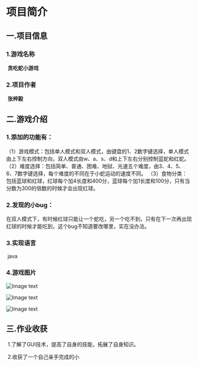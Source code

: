 # 项目简介

## 一.项目信息

### 1.游戏名称

​	**贪吃蛇小游戏**

### 2.项目作者

​	**张梓毅**

## 二.游戏介绍

### 1.添加的功能有：

  （1）游戏模式：包括单人模式和双人模式，由键盘的1、2数字键选择，单人模式由上下左右控制方向，双人模式由w、a、s、d和上下左右分别控制蓝蛇和红蛇。
  （2）难度选择：包括简单、普通、困难、地狱、光速五个难度，由3、4、5、6、7数字键选择，每个难度的不同在于小蛇运动的速度不同。
  （3）食物分类：包括蓝球和红球，红球每个加4长度和400分，蓝球每个加1长度和100分，只有当分数为300的倍数的时候才会出现红球。

### 2.发现的小bug：

​	在双人模式下，有时候红球只能让一个蛇吃，另一个吃不到，只有在下一次再出现红球的时候才能吃到，这个bug不知道要改哪里，实在没办法。

### 3.实现语言

​	java

### 4.游戏图片

![Image text](http://tiebapic.baidu.com/forum/w%3D580/sign=97d10da5e036afc30e0c3f6d8318eb85/6dd979df8db1cb13ddca7c76ca54564e93584ba1.jpg)

![Image text](http://tiebapic.baidu.com/forum/w%3D580/sign=a771854a2d292df597c3ac1d8c305ce2/1f522ef790529822419179a6c0ca7bcb0b46d4a2.jpg)

![Image text](http://tiebapic.baidu.com/forum/w%3D580/sign=5d8c06a595025aafd3327ec3cbecab8d/cd9fd71f3a292df56c61ec70ab315c6035a873a2.jpg)

## 三.作业收获

​	1.了解了GUI技术，提高了自身的技能，拓展了自身知识。

​	2.收获了一个自己亲手完成的小